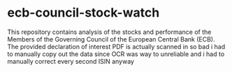 # ecb-council-stock-watch
This repository contains analysis of the stocks and performance of the Members of the Governing Council of the European Central Bank (ECB). The provided declaration of interest PDF is actually scanned in so bad i had to manually copy out the data since OCR was way to unreliable and i had to manually correct every second ISIN anyway
